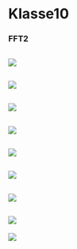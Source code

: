 # Klasse10

### FFT2

![](Klasse10/1.png)
---
![](Klasse10/2.png)
---
![](Klasse10/3.png)
---
![](Klasse10/2.png)
---
![](Klasse10/5.png)
---
![](Klasse10/6.png)
---
![](Klasse10/7.png)
---
![](Klasse10/8.png)
---
![](Klasse10/9.png)
